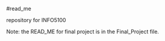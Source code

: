 ﻿#read_me
 
repository for INFO5100

Note: the READ_ME for final project is in the Final_Project file.
